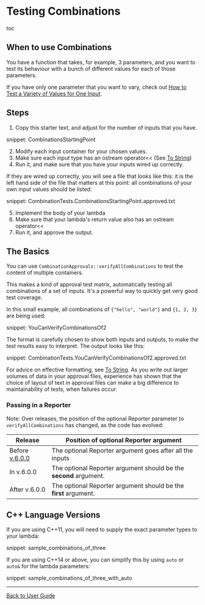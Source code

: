 <a id="top"></a>

# Testing Combinations

toc

## When to use Combinations

You have a function that takes, for example, 3 parameters, and you want to test its behaviour with a bunch of different values for each of those parameters.

If you have only one parameter that you want to vary, check out [How to Test a Variety of Values for One Input](/doc/how_tos/TestAVarietyOfValues.md#top).

## Steps

1. Copy this starter text, and adjust for the number of inputs that you have.

snippet: CombinationsStartingPoint

2. Modify each input container for your chosen values.
3. Make sure each input type has an ostream operator<< (See [To String](/doc/ToString.md#how))
4. Run it, and make sure that you have your inputs wired up correctly.

If they are wired up correctly, you will see a file that looks like this: it is the left hand side of the file that matters at this point: all combinations of your own input values should be listed:

snippet: CombinationTests.CombinationsStartingPoint.approved.txt

5. Implement the body of your lambda
6. Make sure that your lambda's return value also has an ostream operator<<
7. Run it, and approve the output.

## The Basics

You can use `CombinationApprovals::verifyAllCombinations` to test the content of multiple containers.

This makes a kind of approval test matrix, automatically testing all combinations of a set of inputs. It's a powerful way to quickly get very good test coverage.

In this small example, all combinations of `{"hello", "world"}` and `{1, 2, 3}` are being used:

snippet: YouCanVerifyCombinationsOf2

The format is carefully chosen to show both inputs and outputs, to make the test results easy to interpret. The output looks like this:

snippet: CombinationTests.YouCanVerifyCombinationsOf2.approved.txt

For advice on effective formatting, see [To String](/doc/ToString.md#top). As you write out larger volumes of data in your approval files, experience has shown that the choice of layout of text in approval files can make a big difference to maintainability of tests, when failures occur.

### Passing in a Reporter

Note: Over releases, the position of the optional Reporter parameter to `verifyAllCombinations` has changed, as the code has evolved:

| Release  | Position of optional Reporter argument
|---|--|
| Before [v.6.0.0](https://github.com/approvals/ApprovalTests.cpp/releases/tag/v.6.0.0) | The optional Reporter argument goes after all the inputs |
| In v.6.0.0 | The optional Reporter argument should be the **second** argument. |
| After v.6.0.0 | The optional Reporter argument should be the **first** argument. |

## C++ Language Versions

If you are using C++11, you will need to supply the exact parameter types to your lambda:
 
snippet: sample_combinations_of_three

If you are using C++14 or above, you can simplify this by using `auto` or `auto&` for the lambda parameters:

snippet: sample_combinations_of_three_with_auto

---

[Back to User Guide](/doc/README.md#top)
